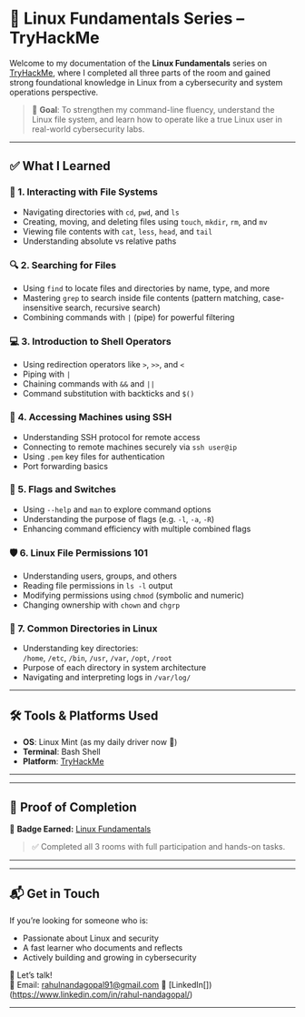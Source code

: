 # 🐧 Linux Fundamentals Series – TryHackMe

Welcome to my documentation of the **Linux Fundamentals** series on [TryHackMe](https://tryhackme.com/), where I completed all three parts of the room and gained strong foundational knowledge in Linux from a cybersecurity and system operations perspective.

> 🔐 **Goal**: To strengthen my command-line fluency, understand the Linux file system, and learn how to operate like a true Linux user in real-world cybersecurity labs.

---

## ✅ What I Learned

### 📁 1. Interacting with File Systems
- Navigating directories with `cd`, `pwd`, and `ls`
- Creating, moving, and deleting files using `touch`, `mkdir`, `rm`, and `mv`
- Viewing file contents with `cat`, `less`, `head`, and `tail`
- Understanding absolute vs relative paths

### 🔍 2. Searching for Files
- Using `find` to locate files and directories by name, type, and more
- Mastering `grep` to search inside file contents (pattern matching, case-insensitive search, recursive search)
- Combining commands with `|` (pipe) for powerful filtering

### 💻 3. Introduction to Shell Operators
- Using redirection operators like `>`, `>>`, and `<`
- Piping with `|`
- Chaining commands with `&&` and `||`
- Command substitution with backticks and `$()`

### 🔐 4. Accessing Machines using SSH
- Understanding SSH protocol for remote access
- Connecting to remote machines securely via `ssh user@ip`
- Using `.pem` key files for authentication
- Port forwarding basics

### 🏁 5. Flags and Switches
- Using `--help` and `man` to explore command options
- Understanding the purpose of flags (e.g. `-l`, `-a`, `-R`)
- Enhancing command efficiency with multiple combined flags

### 🛡️ 6. Linux File Permissions 101
- Understanding users, groups, and others
- Reading file permissions in `ls -l` output
- Modifying permissions using `chmod` (symbolic and numeric)
- Changing ownership with `chown` and `chgrp`

### 📂 7. Common Directories in Linux
- Understanding key directories:  
  `/home`, `/etc`, `/bin`, `/usr`, `/var`, `/opt`, `/root`
- Purpose of each directory in system architecture
- Navigating and interpreting logs in `/var/log/`

---

## 🛠 Tools & Platforms Used

- **OS**: Linux Mint (as my daily driver now 🚀)
- **Terminal**: Bash Shell
- **Platform**: [TryHackMe](https://tryhackme.com/)

---



---

## 📸 Proof of Completion

📛 **Badge Earned:** [Linux Fundamentals](https://tryhackme.com/path/outline/linux)

> ✅ Completed all 3 rooms with full participation and hands-on tasks.

---


---

## 📬 Get in Touch

If you’re looking for someone who is:
- Passionate about Linux and security  
- A fast learner who documents and reflects  
- Actively building and growing in cybersecurity  

📩 Let’s talk!  
📧 Email: rahulnandagopal91@gmail.com
🔗 [LinkedIn[])(https://www.linkedin.com/in/rahul-nandagopal/)


---




